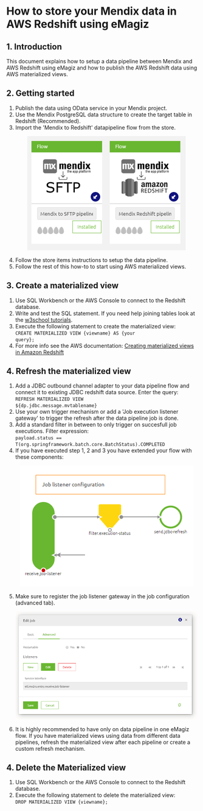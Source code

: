 # How to store your Mendix data in AWS Redshift using eMagiz

## 1. Introduction
This document explains how to setup a data pipeline between Mendix and AWS Redshift using eMagiz and how to publish the AWS Redshift data using AWS materialized views.
 
## 2. Getting started
1. Publish the data using OData service in your Mendix project.
1. Use the Mendix PostgreSQL data structure to create the target table in Redshift (Recommended).
1. Import the 'Mendix to Redshift' datapipeline flow from the store.
   <p align="center"><img src="../../img/howto/datapipeline-store-item.png"></p>
1. Follow the store items instructions to setup the data pipeline.
1. Follow the rest of this how-to to start using AWS materialized views.

## 3. Create a materialized view
1. Use SQL Workbench or the AWS Console to connect to the Redshift database.
1. Write and test the SQL statement. If you need help joining tables look at the 
<a target="_new" href="https://www.w3schools.com/sql/sql_join_inner.asp">w3school tutorials</a>.
1. Execute the following statement to create the materialized view:</br>
<code>CREATE MATERIALIZED VIEW {viewname} AS {your query};</code>
1. For more info see the AWS documentation: 
<a target="_new" href="https://docs.aws.amazon.com/redshift/latest/dg/materialized-view-overview.html">Creating materialized views in Amazon Redshift</a>

## 4. Refresh the materialized view
1. Add a JDBC outbound channel adapter to your data pipeline flow and connect it to existing JDBC redshift data source. Enter the query:</br>
<code>REFRESH MATERIALIZED VIEW ${dp.jdbc.message.mvtablename}</code>
1. Use your own trigger mechanism or add a 'Job execution listener gateway' to trigger the refresh after the data pipeline job is done.
1. Add a standard filter in between to only trigger on succesfull job executions. Filter expression:</br>
<code>payload.status == T(org.springframework.batch.core.BatchStatus).COMPLETED</code>
1. If you have executed step 1, 2 and 3 you have extended your flow with these components:
    <p align="center"><img  src="../../img/howto/datapipeline-listener-structure.png"></p>
1. Make sure to register the job listener gateway in the job configuration (advanced tab).
    <p align="center"><img  src="../../img/howto/datapipeline-job-listeners.png"></p>
1. It is highly recommended to have only on data pipeline in one eMagiz flow. If you have materialized views using data from different data pipelines, refresh the materialized view after each pipeline or create a custom refresh mechanism.

## 4. Delete the Materialized view
1. Use SQL Workbench or the AWS Console to connect to the Redshift database.
1. Execute the following statement to delete the materialized view:</br>
<code>DROP MATERIALIZED VIEW {viewname};</code>